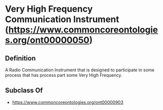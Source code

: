 # Very High Frequency Communication Instrument (https://www.commoncoreontologies.org/ont00000050)

## Definition
A Radio Communication Instrument that is designed to participate in some process that has process part some Very High Frequency.

## Subclass Of
- https://www.commoncoreontologies.org/ont00000903

